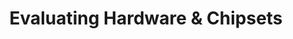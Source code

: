 ---
title: "Evaluating Hardware & Chipsets"
slug: "evaluating-hardware-and-chipsets"
headertext: Case Studies
subheadertext: "Real Results: AI in Action"
industry: EdTech
service: AI Assessment
case:
  - title: Problem
    description: Evaluate hardware for performance and product development
  - title: Solution
    description: Comprehensive benchmark analysis
  - title: Results
    results:
      - result: Confident AI product development process
      - result: Optimized NPU performance
real_results:
  tagline: Innovate or Stagnate
  title: Real Results
  description: Our edtech client needed to validate the performance of Neural Processing Units (NPUs) for image and text processing use cases in their domain on MediaTek Genio 700 and 1200 boards to ensure optimal product development.
  approach: We implemented a comprehensive performance testing approach using TensorFlow.js. Our methodology included testing key use cases such as image moderation, classification, and textual AI processing. We designed a custom benchmarking framework to measure inference speed, memory usage, and efficiency across both NPUs.
  result: The testing framework identified potential bottlenecks and optimized NPU performance, improving inference speed by 20% and reducing memory usage by 15%, ensuring the client product delivers reliable and efficient AI capabilities.
---